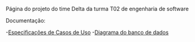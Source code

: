 Página do projeto do time Delta da turma T02 de engenharia de software


Documentação:

-[Especificações de Casos de Uso](https://docs.google.com/document/d/1uV__OFuE4tOoeH78UYyqnGxLTw2aPwmuiZ8rn9-ny14/edit#heading=h.6sohu2bcal5d)
-[Diagrama do banco de dados](https://lucid.app/lucidchart/invitations/accept/inv_20d4371a-62a6-4370-952f-f8d44cc03aec?viewport_loc=-538%2C87%2C2253%2C1082%2C0_0)